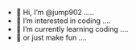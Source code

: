 - 👋 Hi, I’m @jump902 .....
- 👀 I’m interested in coding ....
- 🌱 I’m currently learning coding ....
- 🌱 or just make fun ....

<!---
jump902/jump902 is a ✨ special ✨ repository because its `README.md` (this file) appears on your GitHub profile.
You can click the Preview link to take a look at your changes.
--->
